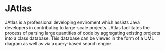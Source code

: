 JAtlas
========

JAtlas is a professional developing enviroment which assists Java developers in contributing to large-scale projects. JAtlas facilitates the process of parsing large quantities of code by aggregating existing projects into a class database. This database can be viewed in the form of a UML diagram as well as via a query-based search engine. 
